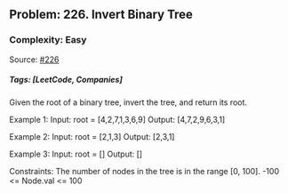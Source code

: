 ## Problem: 226. Invert Binary Tree

### Complexity: Easy

Source: [#226](https://leetcode.com/problems/invert-binary-tree/description/)

##### Tags: [LeetCode, Companies]

Given the root of a binary tree, invert the tree, and return its root.

Example 1:
Input: root = [4,2,7,1,3,6,9]
Output: [4,7,2,9,6,3,1]

Example 2:
Input: root = [2,1,3]
Output: [2,3,1]

Example 3:
Input: root = []
Output: []

Constraints:
The number of nodes in the tree is in the range [0, 100].
-100 <= Node.val <= 100
